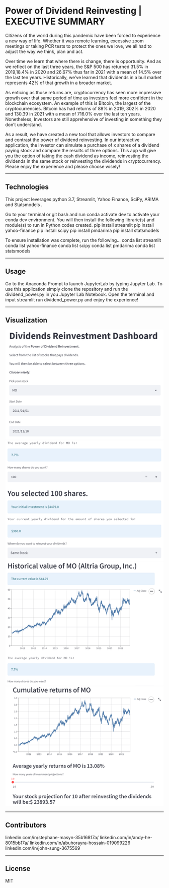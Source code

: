 # Power of Dividend Reinvesting | EXECUTIVE SUMMARY

Citizens of the world during this pandemic have been forced to experience a new way of life. Whether it was remote learning, excessive zoom meetings or taking PCR tests to protect the ones we love, we all had to adjust the way we think, plan and act. 

Over time we learn that where there is change, there is opportunity. And as we reflect on the last three years, the S&P 500 has returned 31.5% in 2019,18.4% in 2020 and 26.67% thus far in 2021 with a mean of 14.5% over the last ten years. Historically, we’ve learned that dividends in a bull market represents 42% of that growth in a broader market. 

As enticing as those returns are, cryptocurrency has seen more impressive growth over that same period of time as investors feel more confident in the blockchain ecosystem. An example of this is Bitcoin, the largest of the cryptocurrencies. Bitcoin has had returns of 88% in 2019, 302% in 2020 and 130.39 in 2021 with a mean of 716.0% over the last ten years. Nonetheless, Investors are still apprehensive of investing in something they don’t understand.

As a result, we have created a new tool that allows investors to compare and contrast the power of dividend reinvesting. In our interactive application, the investor can simulate a purchase of x shares of a dividend paying stock and compare the results of three options. This app will give you the option of taking the cash dividend as income, reinvesting the dividends in the same stock or reinvesting the dividends in cryptocurrency. Please enjoy the experience and please choose wisely! 

---

## Technologies

This project leverages python 3.7, Streamlit, Yahoo Finance, SciPy, ARIMA and Statsmodels .

Go to your terminal or git bash and run conda activate dev to activate your conda dev environment. 
You will then install the following librarie(s) and module(s) to run in Python codes created.
    pip install streamlit
    pip install yahoo-finance
    pip install scipy
    pip install pmdarima
    pip install statsmodels

To ensure installation was complete, run the following...
    conda list streamlit
    conda list yahoo-finance
    conda list scipy
    conda list pmdarima
    conda list statsmodels
    
---

## Usage

Go to the Anaconda Prompt to launch JupyterLab by typing Jupyter Lab. To use this application simply clone the repository and run the dividend_power.py in you Jupyter Lab Notebook. Open the terminal and input streamlit run dividend_power.py and enjoy the experience!

---


## Visualization
![power_dividend](project_images/power_dividend.png)
![div_calculations](project_images/div_calculations.png)
![historical_value](project_images/historical_value.png)
![projections](project_images/projections.png)

---

## Contributors

linkedin.com/in/stephane-masyn-35b16817a/
linkedin.com/in/andy-he-8015bb17a/
linkedin.com/in/abuhorayra-hossain-019099226
linkedin.com/in/john-sung-3675569

---

## License

MIT